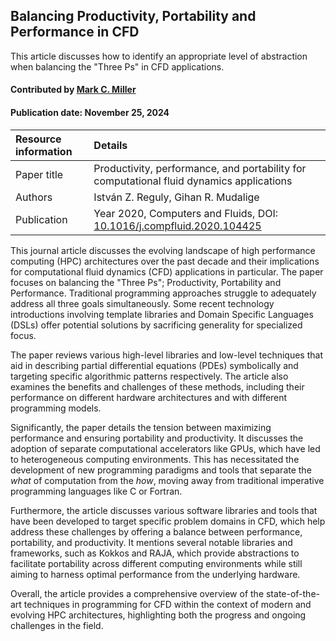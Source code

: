 ## Balancing Productivity, Portability and Performance in CFD

<!--- deck text start --->
This article discusses how to identify an appropriate level of abstraction when balancing the "Three Ps" in CFD applications. 
<!--- deck text end --->

#### Contributed by [Mark C. Miller](https://github.com/markcmiller86)
#### Publication date: November 25, 2024

Resource information | Details
:--- | :--- 
Paper title  | Productivity, performance, and portability for computational fluid dynamics applications
Authors | István Z. Reguly, Gihan R. Mudalige
Publication | Year 2020, Computers and Fluids, DOI: [10.1016/j.compfluid.2020.104425](https://doi.org/10.1016/j.compfluid.2020.104425)

This journal article discusses the evolving landscape of high performance computing (HPC) architectures over the past decade and their implications for computational fluid dynamics (CFD) applications in particular.
The paper focuses on balancing the "Three Ps"; Productivity, Portability and Performance.
Traditional programming approaches struggle to adequately address all three goals simultaneously.
Some recent technology introductions involving template libraries and Domain Specific Languages (DSLs) offer potential solutions by sacrificing generality for specialized focus.

The paper reviews various high-level libraries and low-level techniques that aid in describing partial differential equations (PDEs) symbolically and targeting specific algorithmic patterns respectively.
The article also examines the benefits and challenges of these methods, including their performance on different hardware architectures and with different programming models.

Significantly, the paper details the tension between maximizing performance and ensuring portability and productivity.
It discusses the adoption of separate computational accelerators like GPUs, which have led to heterogeneous computing environments.
This has necessitated the development of new programming paradigms and tools that separate the *what* of computation from the *how*, moving away from traditional imperative programming languages like C or Fortran.

Furthermore, the article discusses various software libraries and tools that have been developed to target specific problem domains in CFD, which help address these challenges by offering a balance between performance, portability, and productivity.
It mentions several notable libraries and frameworks, such as Kokkos and RAJA, which provide abstractions to facilitate portability across different computing environments while still aiming to harness optimal performance from the underlying hardware.

Overall, the article provides a comprehensive overview of the state-of-the-art techniques in programming for CFD within the context of modern and evolving HPC architectures, highlighting both the progress and ongoing challenges in the field.

<!---
Publish: yes
Pinned: no
Topics: performance portability, programming languages
--->
